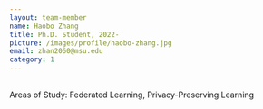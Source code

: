 ```yaml
---
layout: team-member
name: Haobo Zhang
title: Ph.D. Student, 2022-
picture: /images/profile/haobo-zhang.jpg
email: zhan2060@msu.edu
category: 1
---
```


<br/>
Areas of Study: Federated Learning, Privacy-Preserving Learning